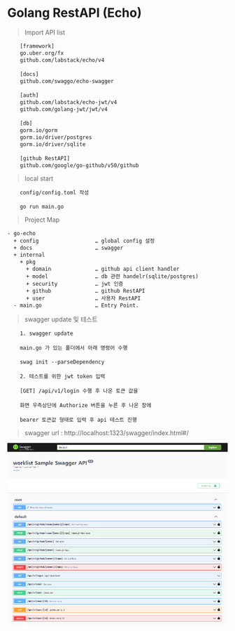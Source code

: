 # Golang RestAPI (Echo)

> Import API list


```
    [framework]
    go.uber.org/fx
    github.com/labstack/echo/v4

    [docs]
    github.com/swaggo/echo-swagger

    [auth]
    github.com/labstack/echo-jwt/v4
    github.com/golang-jwt/jwt/v4

    [db]
    gorm.io/gorm
    gorm.io/driver/postgres
    gorm.io/driver/sqlite

    [github RestAPI]
    github.com/google/go-github/v50/github
```

> local start 

```
    config/config.toml 작성

    go run main.go
```

> Project Map

```
- go-echo
  + config                  … global config 설정
  + docs                    … swagger
  + internal
    + pkg
      + domain              … github api client handler
      + model               … db 관련 handelr(sqlite/postgres)       
      + security            … jwt 인증
      + github              … github RestAPI
      + user                … 사용자 RestAPI
  - main.go                 … Entry Point.
  ```


> swagger update 및 테스트 

```
    1. swagger update

    main.go 가 있는 폴더에서 아래 명령어 수행 

    swag init --parseDependency

    2. 테스트를 위한 jwt token 입력 

    [GET] /api/v1/login 수행 후 나온 토큰 값을 
    
    화면 우측상단에 Authorize 버튼을 누른 후 나온 창에 
    
    bearer 토큰값 형태로 입력 후 api 테스트 진행 
```

> swagger url : http://localhost:1323/swagger/index.html#/

![default](image/swagger.PNG)




   



